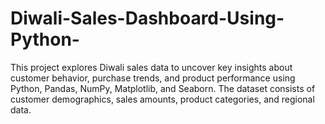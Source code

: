 # Diwali-Sales-Dashboard-Using-Python-
This project explores Diwali sales data to uncover key insights about customer behavior, purchase trends, and product performance using Python, Pandas, NumPy, Matplotlib, and Seaborn. The dataset consists of customer demographics, sales amounts, product categories, and regional data.
